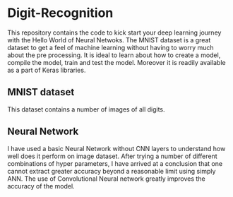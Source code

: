 # Digit-Recognition
This repository contains the code to kick start your deep learning journey with the Hello World of Neural Netwoks. The MNIST dataset is a great dataset to get a feel of machine learning without having to worry much about the pre processing. It is ideal to learn about how to create a model, compile the model, train and test the model. Moreover it is readily available as a part of Keras libraries.

## MNIST dataset
This dataset contains a number of images of all digits. 

## Neural Network
I have used a basic Neural Network without CNN layers to understand how well does it perform on image dataset. After trying a number of different combinations of hyper parameters, I have arrived at a conclusion that one cannot extract greater accuracy beyond a reasonable limit using simply ANN. The use of Convolutional Neural network greatly improves the accuracy of the model.
